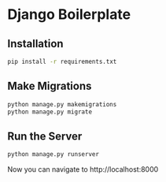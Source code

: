 # Django Boilerplate

## Installation
```bash
pip install -r requirements.txt
```

## Make Migrations
```bash
python manage.py makemigrations
python manage.py migrate
```

## Run the Server
```bash
python manage.py runserver
```

Now you can navigate to http://localhost:8000